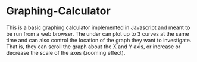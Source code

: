 # Graphing-Calculator
This is a basic graphing calculator implemented in Javascript and meant to be run from a web browser.
The under can plot up to 3 curves at the same time and can also control the location of the graph they want to investigate. That is, they can scroll the graph about the X and Y axis, or increase or decrease the scale of the axes (zooming effect). 

